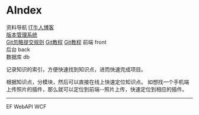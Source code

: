 # AIndex
资料导航
<a href='http://www.udpwork.com/sites/p/4'>IT牛人博客</a><br/>
<a href='https://blog.csdn.net/free_wind22/article/details/50967723' target='_blank' title='版本管理系统'>版本管理系统</a><br/>
<a href='https://www.cnblogs.com/kevingrace/p/5690241.html'>Git忽略提交规则</a>
<a href='https://www.cnblogs.com/jeremylee/category/834860.html'>Git教程</a>
<a href='https://www.cnblogs.com/jeremylee/category/834860.html'>Git教程</a>
前端 front <br/>
后台 back <br/>
数据库 db <br/>

记录知识的索引，方便快速找到知识点，进而快速完成项目。

根据知识点，分模块，然后可以直接在线上快速定位知识点。
如想找一个手机端上传照片的插件，那么就可以定位到前端--照片上传，快速定位到相应的插件。

--------------------------------------
EF
WebAPI
WCF



